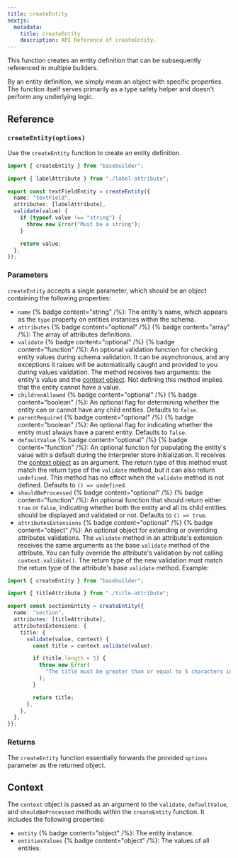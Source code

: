 ```yaml
---
title: createEntity
nextjs:
  metadata:
    title: createEntity
    description: API Reference of createEntity.
---
```


This function creates an entity definition that can be subsequently referenced in multiple builders.

By an entity definition, we simply mean an object with specific properties. The function itself serves primarily as a type safety helper and doesn't perform any underlying logic.

## Reference

### `createEntity(options)`

Use the `createEntity` function to create an entity definition.

```typescript
import { createEntity } from "basebuilder";

import { labelAttribute } from "./label-attribute";

export const textFieldEntity = createEntity({
  name: "textField",
  attributes: [labelAttribute],
  validate(value) {
    if (typeof value !== "string") {
      throw new Error("Must be a string");
    }

    return value;
  },
});
```

### Parameters

`createEntity` accepts a single parameter, which should be an object containing the following properties:

- `name` {% badge content="string" /%}: The entity's name, which appears as the `type` property on entities instances within the schema.
- `attributes` {% badge content="optional" /%} {% badge content="array" /%}: The array of attributes definitions.
- `validate` {% badge content="optional" /%} {% badge content="function" /%}: An optional validation function for checking entity values during schema validation. It can be asynchronous, and any exceptions it raises will be automatically caught and provided to you during values validation. The method receives two arguments: the entity's value and the [context object](#context). Not defining this method implies that the entity cannot have a value.
- `childrenAllowed` {% badge content="optional" /%} {% badge content="boolean" /%}: An optional flag for determining whether the entity can or cannot have any child entities. Defaults to `false`.
- `parentRequired` {% badge content="optional" /%} {% badge content="boolean" /%}: An optional flag for indicating whether the entity must always have a parent entity. Defaults to `false`.
- `defaultValue` {% badge content="optional" /%} {% badge content="function" /%}: An optional function for populating the entity's value with a default during the interpreter store initialization. It receives the [context object](#context) as an argument. The return type of this method must match the return type of the `validate` method, but it can also return `undefined`. This method has no effect when the `validate` method is not defined. Defaults to `() => undefined`.
- `shouldBeProcessed` {% badge content="optional" /%} {% badge content="function" /%}: An optional function that should return either `true` or `false`, indicating whether both the entity and all its child entities should be displayed and validated or not. Defaults to `() => true`.
- `attributesExtensions` {% badge content="optional" /%} {% badge content="object" /%}: An optional object for extending or overriding attributes validations. The `validate` method in an attribute's extension receives the same arguments as the base `validate` method of the attribute. You can fully override the attribute's validation by not calling `context.validate()`. The return type of the new validation must match the return type of the attribute's base `validate` method. Example:

```typescript
import { createEntity } from "basebuilder";

import { titleAttribute } from "./title-attribute";

export const sectionEntity = createEntity({
  name: "section",
  attributes: [titleAttribute],
  attributesExtensions: {
    title: {
      validate(value, context) {
        const title = context.validate(value);

        if (title.length < 5) {
          throw new Error(
            "The title must be greater than or equal to 5 characters in length.",
          );
        }

        return title;
      },
    },
  },
});
```

### Returns

The `createEntity` function essentially forwards the provided `options` parameter as the returned object.

## Context

The `context` object is passed as an argument to the `validate`, `defaultValue`, and `shouldBeProcessed` methods within the `createEntity` function. It includes the following properties:

- `entity` {% badge content="object" /%}: The entity instance.
- `entitiesValues` {% badge content="object" /%}: The values of all entities.
